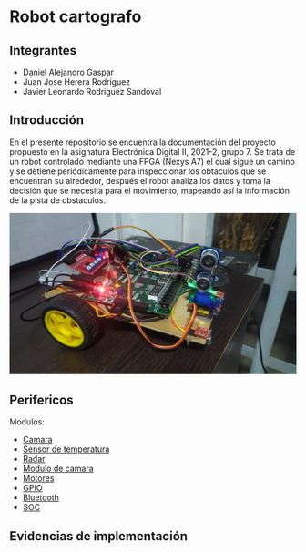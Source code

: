 # Robot cartografo
##  Integrantes
* Daniel Alejandro Gaspar
* Juan Jose Herera Rodriguez
* Javier Leonardo Rodriguez Sandoval


##  Introducción

En el presente repositorio se encuentra la documentación del proyecto propuesto en la asignatura Electrónica Digital II, 2021-2, grupo 7. Se trata de un robot controlado mediante una FPGA (Nexys A7) el cual sigue un camino y se detiene periódicamente para inspeccionar los obtaculos que se encuentran su alrededor, después el robot analiza los datos y toma la decisión que se necesita para el movimiento, mapeando así la información de la pista de obstaculos.

![Robot](https://github.com/unal-edigital2-labs/wp08-2021-2-gr07/blob/main/Imagenes%20github/WhatsApp%20Image%202022-01-27%20at%2011.39.49%20AM.jpeg "Robot cartógrafo")

##  Perifericos
Modulos:

* [Camara](https://github.com/unal-edigital2-labs/wp08-2021-2-gr07/blob/main/Camara%2Cmd "título del enlace aquí")
* [Sensor de temperatura](dirección.enlace.aquí "título del enlace aquí")
* [Radar](dirección.enlace.aquí "título del enlace aquí")
* [Modulo de camara](dirección.enlace.aquí "título del enlace aquí")
* [Motores](dirección.enlace.aquí "título del enlace aquí")
* [GPIO](dirección.enlace.aquí "título del enlace aquí")
* [Bluetooth](dirección.enlace.aquí "título del enlace aquí")
* [SOC](dirección.enlace.aquí "título del enlace aquí")


## Evidencias de implementación
